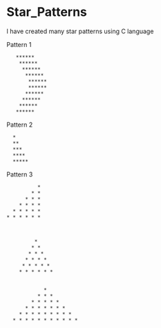 # Star_Patterns
I have created many star patterns using C language

Pattern 1

       ******
        ******
         ******
          ******
           ******
           ******
          ******
         ******
        ******
       ******

Pattern 2

 
      *
      **
      ***
      ****
      *****

Pattern 3

              * 
            * * 
          * * * 
        * * * * 
      * * * * * 
    * * * * * * 
    
    
     
             * 
            * *
           * * *
          * * * *
         * * * * *
        * * * * * *
        
        
                *
              * * *
            * * * * *
          * * * * * * *
        * * * * * * * * *
      * * * * * * * * * * *
